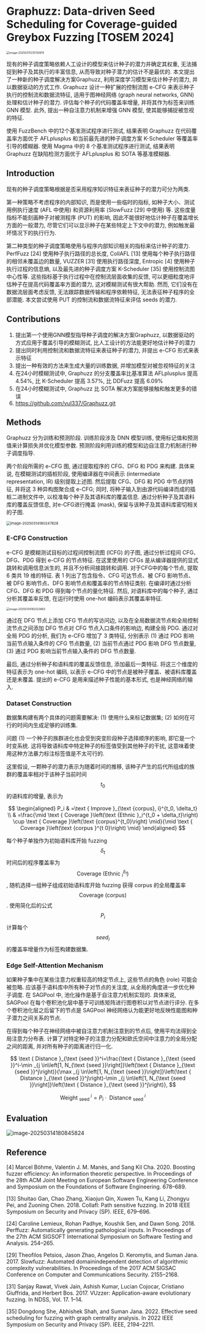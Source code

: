 # Graphuzz: Data-driven Seed Scheduling for Coverage-guided Greybox Fuzzing [TOSEM 2024]

<img src="assets/image-20250311235130815.png" alt="image-20250311235130815" style="zoom: 50%;" />

现有的种子调度策略依赖人工设计的模型来估计种子的潜力并确定其权重, 无法捕捉到种子及其执行的丰富信息, 从而导致对种子潜力的估计不是最优的. 本文提出了一种新的种子调度解决方案Graphuzz, 利用深度学习模型来估计种子的潜力, 并以数据驱动的方式工作. Graphuzz 设计一种扩展的控制流图 e-CFG 来表示种子执行的控制流和数据流特征, 适用于图神经网络 (graph neural networks, GNN) 处理和估计种子的潜力. 评估每个种子的代码覆盖率增量, 并将其作为标签来训练 GNN 模型. 此外, 提出一种自注意力机制来增强 GNN 模型, 使其能够捕捉被忽视的特征. 

使用 FuzzBench 中的12个基准测试程序进行测试, 结果表明 Graphuzz 在代码覆盖率方面优于 AFLplusplus 和当前最先进的种子调度方案 K-Scheduler 等覆盖率引导的模糊器. 使用 Magma 中的 8 个基准测试程序进行测试, 结果表明 Graphuzz 在缺陷检测方面优于 AFLplusplus 和 SOTA 等基准模糊器.



## Introduction

现有的种子调度策略根据是否采用程序知识特征来表征种子的潜力可分为两类. 

第一种策略不考虑程序的内部知识, 而是使用一些临时的指标, 如种子大小、测试用例执行速度 (AFL 中使用) 和资源利用率 (SlowFuzz [29] 中使用) 等. 这些度量指标不能刻画种子对被测程序 (PUT) 的影响, 因此不能很好地估计种子在覆盖增长方面的一般潜力, 尽管它们可以显示种子在某些特定上下文中的潜力, 例如触发最坏情况下的执行行为. 

第二种类型的种子调度策略使用与程序内部知识相关的指标来估计种子的潜力. PerfFuzz [24] 使用种子执行路径的总长度, CollAFL [13] 使用每个种子执行路径的相邻未覆盖边的数量, VUZZER [31] 使用执行路径深度, Entropic [4] 使用种子执行过程的信息熵, 以及最先进的种子调度方案 K-Scheduler [35] 使用控制流图中心性等. 这些指标基于执行过程中在控制流层面收集的反馈, 可以更细粒度地评估种子在提高代码覆盖率方面的潜力, 这对模糊测试有很大帮助. 然而, 它们没有在数据流层面考虑反馈, 无法跟踪数据传输和程序依赖特征, 无法表征种子程序的全部潜能. 本文尝试使用 PUT 的控制流和数据流特征来评估 seeds 的潜力. 



## Contributions

1. 提出第一个使用GNN模型指导种子调度的解决方案Graphuzz, 以数据驱动的方式应用于覆盖引导的模糊测试, 比人工设计的方法能更好地估计种子的潜力
2. 提出同时利用控制流和数据流特征来表征种子的潜力, 并提出 e-CFG 形式来表示特征
3. 提出一种有效的方法来生成大量的训练数据, 并增加模型对被忽视特征的关注
4. 在24小时模糊测试中, Graphuzz 的分支覆盖率比基准算法 AFLplusplus 提高 4.54%, 比 K-Scheduler 提高 3.57%, 比 DDFuzz 提高 6.09%
5. 在24小时模糊测试中, Graphuzz 比 SOTA 解决方案能够接触和触发更多的错误
6. https://github.com/vul337/Graphuzz.git



## Methods

Graphuzz 分为训练和预测阶段. 训练阶段涉及 DNN 模型训练, 使用标记值和预测值来计算损失并优化模型参数. 预测阶段利用训练的模型和边自注意力机制进行种子调度指导. 

两个阶段所需的 e-CFG 图, 通过提取程序的 CFG、DFG 和 PDG 来构建. 具体来说, 在模糊测试的插桩阶段, 使用编译器在中间表示 (intermediate representation, IR) 级别提取上述图. 然后提取 CFG、DFG 和 PDG 中节点的特征, 并将这 3 种异构图聚合成 e-CFG; 同时, 将种子输入到由源代码编译而成的插桩二进制文件中, 以校准每个种子及其语料库的覆盖信息. 通过分析种子及其语料库的覆盖反馈信息, 对e-CFG进行掩盖 (mask), 保留与该种子及其语料库密切相关的子图. 

<img src="assets/image-20250314180247828.png" alt="image-20250314180247828" style="zoom:67%;" />

### E-CFG Construction

e-CFG 是模糊测试目标的过程间控制流图 (ICFG) 的子图, 通过分析过程间 CFG、DFG、PDG 得到 e-CFG 的节点特征. 在这里使用的 CFGs 是从编译器提供的显式跳转和调用信息派生的, 并且不分析间接跳转和调用. 对于CFG中的每个节点, 提取 6 类共 19 维的特征. 表 1 列出了包含指令、CFG 可达节点、被 CFG 影响节点、被 DFG 影响节点、DFG 影响节点和覆盖率的节点特征类别. 在编译时通过分析 CFG、DFG 和 PDG 得到每个节点的量化特征. 然后, 对语料库中的每个种子, 通过分析其覆盖率反馈, 在运行时使用 one-hot 编码表示其覆盖率特征. 

<img src="assets/image-20250314182023663.png" alt="image-20250314182023663" style="zoom:50%;" />

通过在 DFG 节点上添加 CFG 节点的写访问边, 以及在全局数据流节点和全局控制流节点之间添加 DFG 节点对 CFG 节点入口条件的影响边, 构建全局 PDG. 通过对全局 PDG 的分析, 我们为 e-CFG 增加了 3 类特征, 分别表示 (1) 通过 PDG 影响当前节点输入条件的 CFG 节点数量, (2) 当前节点通过 PDG 影响 DFG 节点数量, (3) 通过 PDG 影响当前节点输入条件的 DFG 节点数量. 

最后, 通过分析种子和语料库的覆盖反馈信息, 添加最后一类特征. 将这三个维度的特征表示为 one-hot 编码, 以表示 e-CFG 中的节点是被种子覆盖、被语料库覆盖还是未覆盖. 提出的 e-CFG 是用来描述种子性能的基本形式, 也是神经网络的输入.



### Dataset Construction

数据集构建有两个具体的问题需要解决: (1) 使用什么来标记数据集; (2) 如何在可行的时间内生成足够的训练集. 

问题 (1) 一个种子的族群进化也会受到突变阶段种子选择顺序的影响, 即它是一个时变系统. 这将导致语料库中特定种子的标签值受到其他种子的干扰, 这意味着使用这种方法暴力标注标签值是不太可行的.

这里假设, 一颗种子的潜力表示为随着时间的推移, 该种子产生的后代所组成的族群的覆盖率相对于该种子当前时间 $$t_0$$ 的语料库的增量, 表示为


$$
\begin{aligned}
P_i & =\text { Improve }_{\text {corpus}, i}^{t_0, \delta_t} \\
& =\frac{\mid \text { Coverage }\left(\text {Ethnic }_i^{t_0 + \delta_t}\right) \cup \text { Coverage }\left(\text {corpus}^{t_0}\right) \mid}{\mid \text { Coverage }\left(\text {corpus }^{t 0}\right) \mid}
\end{aligned}
$$


每个种子单独作为初始语料库开始 fuzzing $$\delta_t$$ 时间后的程序覆盖率为 $$\text { Coverage }\left(\text {Ethnic }_i^{\delta_t}\right)$$, 随机选择一组种子组成初始语料库开始 fuzzing 获得 corpus 的全局覆盖率 $$\text { Coverage }\left(\text {corpus}\right)$$. 使用简化后的公式 $$P_i$$ 计算每个 $$seed_i$$ 的覆盖率增量作为标签构建数据集.



### Edge Self-Attention Mechanism

如果种子集中在某些注意力权重较高的特定节点上, 这些节点的角色 (role) 可能会被忽略. 应该基于语料库中所有种子对节点的关注度, 从全局的角度进一步优化种子调度. 在 SAGPool 中, 池化操作是基于自注意力机制实现的. 具体来说, SAGPool 在每个卷积池化层中基于可训练矩阵进行图卷积以对节点进行评分. 在多个卷积池化层之后留下的节点是 SAGPool 神经网络认为能更好地反映性能图和种子潜力之间关系的节点. 

在得到每个种子在神经网络中被自注意力机制注意到的节点后, 使用平均法得到全局注意力分布表. 计算了对特定种子的注意力分配和欧氏空间中注意力的全局分配之间的距离, 并对所有种子的距离进行归一化.


$$
\text { Distance }_{\text {seed }}^i=\frac{\text { Distance }_{\text {seed }}^i-\min _{j \in\left[1, N_{\text {seed }}\right]}\left(\text { Distance }_{\text {seed }}^j\right)}{\max _{j \in\left[1, N_{\text {seed }}\right]}\left(\text { Distance }_{\text {seed }}^j\right)-\min _{j \in\left[1, N_{\text {seed }}\right]}\left(\text { Distance }_{\text {seed }}^j\right)},
$$


$$
\text { Weight }_{\text {seed }}^i=P_i \cdot \text { Distance }_{\text {seed }}^i
$$




## Evaluation

![image-20250314180845824](assets/image-20250314180845824.png)





## Reference

[4] Marcel Böhme, Valentin J. M. Manès, and Sang Kil Cha. 2020. Boosting fuzzer efficiency: An information theoretic perspective. In Proceedings of the 28th ACM Joint Meeting on European Software Engineering Conference and Symposium on the Foundations of Software Engineering. 678–689.

[13] Shuitao Gan, Chao Zhang, Xiaojun Qin, Xuwen Tu, Kang Li, Zhongyu Pei, and Zuoning Chen. 2018. Collafl: Path sensitive fuzzing. In 2018 IEEE Symposium on Security and Privacy (SP). IEEE, 679–696.

[24] Caroline Lemieux, Rohan Padhye, Koushik Sen, and Dawn Song. 2018. Perffuzz: Automatically generating pathological inputs. In Proceedings of the 27th ACM SIGSOFT International Symposium on Software Testing and Analysis. 254–265.

[29] Theofilos Petsios, Jason Zhao, Angelos D. Keromytis, and Suman Jana. 2017. Slowfuzz: Automated domainindependent detection of algorithmic complexity vulnerabilities. In Proceedings of the 2017 ACM SIGSAC Conference on Computer and Communications Security. 2155–2168.

[31] Sanjay Rawat, Vivek Jain, Ashish Kumar, Lucian Cojocar, Cristiano Giuffrida, and Herbert Bos. 2017. VUzzer: Application-aware evolutionary fuzzing. In NDSS, Vol. 17. 1–14.

[35] Dongdong She, Abhishek Shah, and Suman Jana. 2022. Effective seed scheduling for fuzzing with graph centrality analysis. In 2022 IEEE Symposium on Security and Privacy (SP). IEEE, 2194–2211.

